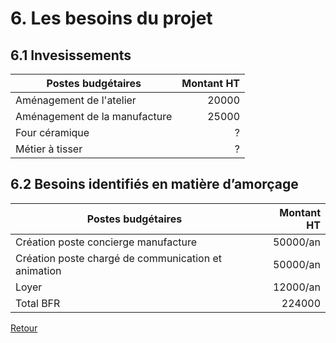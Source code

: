 # 6. Les besoins du projet

## 6.1 Invesissements

| Postes budgétaires | Montant HT |  
| ------------------ | ---------: |
| Aménagement de l'atelier |   20000    |  
| Aménagement de la manufacture |   25000    |  
| Four céramique |   ?    |  
| Métier à tisser |   ?    |  

## 6.2 Besoins identifiés en matière d’amorçage

| Postes budgétaires | Montant HT |
| ------------------ | ---------: |
| Création poste concierge manufacture | 50000/an |
| Création poste chargé de communication et animation | 50000/an |
| Loyer | 12000/an |
| Total BFR | 224000 |


[Retour](README.md)
